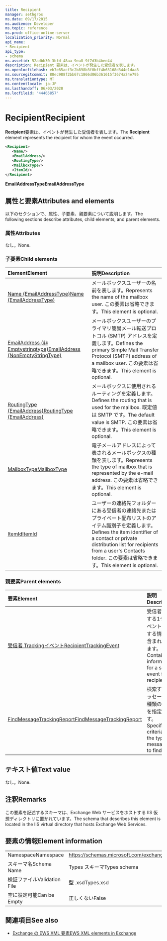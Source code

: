 ```yaml
---
title: Recipient
manager: sethgros
ms.date: 09/17/2015
ms.audience: Developer
ms.topic: reference
ms.prod: office-online-server
localization_priority: Normal
api_name:
- Recipient
api_type:
- schema
ms.assetid: 52adbb30-3bfd-48aa-9ea8-9f7d3b4bee44
description: Recipient 要素は、イベントが発生した受信者を表します。
ms.openlocfilehash: eb7e85acf3c2b898b3f0bff4b63168d344e1daa8
ms.sourcegitcommit: 88ec988f2bb67c1866d06b361615f3674a24e795
ms.translationtype: MT
ms.contentlocale: ja-JP
ms.lasthandoff: 06/03/2020
ms.locfileid: "44465857"
---
```

# <a name="recipient"></a><span data-ttu-id="30e31-103">Recipient</span><span class="sxs-lookup"><span data-stu-id="30e31-103">Recipient</span></span>

<span data-ttu-id="30e31-104">**Recipient**要素は、イベントが発生した受信者を表します。</span><span class="sxs-lookup"><span data-stu-id="30e31-104">The **Recipient** element represents the recipient for whom the event occurred.</span></span> 
  
```XML
<Recipient>
   <Name/>
   <EmailAddress/>
   <RoutingType/>
   <MailboxType/>
   <ItemId/>
</Recipient>
```

 <span data-ttu-id="30e31-105">**EmailAddressType**</span><span class="sxs-lookup"><span data-stu-id="30e31-105">**EmailAddressType**</span></span>
## <a name="attributes-and-elements"></a><span data-ttu-id="30e31-106">属性と要素</span><span class="sxs-lookup"><span data-stu-id="30e31-106">Attributes and elements</span></span>

<span data-ttu-id="30e31-107">以下のセクションで、属性、子要素、親要素について説明します。</span><span class="sxs-lookup"><span data-stu-id="30e31-107">The following sections describe attributes, child elements, and parent elements.</span></span>
  
### <a name="attributes"></a><span data-ttu-id="30e31-108">属性</span><span class="sxs-lookup"><span data-stu-id="30e31-108">Attributes</span></span>

<span data-ttu-id="30e31-109">なし。</span><span class="sxs-lookup"><span data-stu-id="30e31-109">None.</span></span>
  
### <a name="child-elements"></a><span data-ttu-id="30e31-110">子要素</span><span class="sxs-lookup"><span data-stu-id="30e31-110">Child elements</span></span>

|<span data-ttu-id="30e31-111">**Element**</span><span class="sxs-lookup"><span data-stu-id="30e31-111">**Element**</span></span>|<span data-ttu-id="30e31-112">**説明**</span><span class="sxs-lookup"><span data-stu-id="30e31-112">**Description**</span></span>|
|:-----|:-----|
|[<span data-ttu-id="30e31-113">Name (EmailAddressType)</span><span class="sxs-lookup"><span data-stu-id="30e31-113">Name (EmailAddressType)</span></span>](name-emailaddresstype.md) <br/> |<span data-ttu-id="30e31-114">メールボックスユーザーの名前を表します。</span><span class="sxs-lookup"><span data-stu-id="30e31-114">Represents the name of the mailbox user.</span></span> <span data-ttu-id="30e31-115">この要素は省略できます。</span><span class="sxs-lookup"><span data-stu-id="30e31-115">This element is optional.</span></span>  <br/> |
|[<span data-ttu-id="30e31-116">EmailAddress (非 Emptystringtype)</span><span class="sxs-lookup"><span data-stu-id="30e31-116">EmailAddress (NonEmptyStringType)</span></span>](emailaddress-nonemptystringtype.md) <br/> |<span data-ttu-id="30e31-117">メールボックスユーザーのプライマリ簡易メール転送プロトコル (SMTP) アドレスを定義します。</span><span class="sxs-lookup"><span data-stu-id="30e31-117">Defines the primary Simple Mail Transfer Protocol (SMTP) address of a mailbox user.</span></span> <span data-ttu-id="30e31-118">この要素は省略できます。</span><span class="sxs-lookup"><span data-stu-id="30e31-118">This element is optional.</span></span>  <br/> |
|[<span data-ttu-id="30e31-119">RoutingType (EmailAddress)</span><span class="sxs-lookup"><span data-stu-id="30e31-119">RoutingType (EmailAddress)</span></span>](routingtype-emailaddress.md) <br/> |<span data-ttu-id="30e31-120">メールボックスに使用されるルーティングを定義します。</span><span class="sxs-lookup"><span data-stu-id="30e31-120">Defines the routing that is used for the mailbox.</span></span> <span data-ttu-id="30e31-121">既定値は SMTP です。</span><span class="sxs-lookup"><span data-stu-id="30e31-121">The default value is SMTP.</span></span> <span data-ttu-id="30e31-122">この要素は省略できます。</span><span class="sxs-lookup"><span data-stu-id="30e31-122">This element is optional.</span></span>  <br/> |
|[<span data-ttu-id="30e31-123">MailboxType</span><span class="sxs-lookup"><span data-stu-id="30e31-123">MailboxType</span></span>](mailboxtype.md) <br/> |<span data-ttu-id="30e31-124">電子メールアドレスによって表されるメールボックスの種類を表します。</span><span class="sxs-lookup"><span data-stu-id="30e31-124">Represents the type of mailbox that is represented by the e-mail address.</span></span> <span data-ttu-id="30e31-125">この要素は省略できます。</span><span class="sxs-lookup"><span data-stu-id="30e31-125">This element is optional.</span></span>  <br/> |
|[<span data-ttu-id="30e31-126">ItemId</span><span class="sxs-lookup"><span data-stu-id="30e31-126">ItemId</span></span>](itemid.md) <br/> |<span data-ttu-id="30e31-127">ユーザーの連絡先フォルダーにある受信者の連絡先またはプライベート配布リストのアイテム識別子を定義します。</span><span class="sxs-lookup"><span data-stu-id="30e31-127">Defines the item identifier of a contact or private distribution list for recipients from a user's Contacts folder.</span></span> <span data-ttu-id="30e31-128">この要素は省略できます。</span><span class="sxs-lookup"><span data-stu-id="30e31-128">This element is optional.</span></span>  <br/> |
   
### <a name="parent-elements"></a><span data-ttu-id="30e31-129">親要素</span><span class="sxs-lookup"><span data-stu-id="30e31-129">Parent elements</span></span>

|<span data-ttu-id="30e31-130">**要素**</span><span class="sxs-lookup"><span data-stu-id="30e31-130">**Element**</span></span>|<span data-ttu-id="30e31-131">**説明**</span><span class="sxs-lookup"><span data-stu-id="30e31-131">**Description**</span></span>|
|:-----|:-----|
|[<span data-ttu-id="30e31-132">受信者 Trackingイベント</span><span class="sxs-lookup"><span data-stu-id="30e31-132">RecipientTrackingEvent</span></span>](recipienttrackingevent.md) <br/> |<span data-ttu-id="30e31-133">受信者に対する1つのイベントに関する情報が含まれています。</span><span class="sxs-lookup"><span data-stu-id="30e31-133">Contains information for a single event for a recipient.</span></span>  <br/> |
|[<span data-ttu-id="30e31-134">FindMessageTrackingReport</span><span class="sxs-lookup"><span data-stu-id="30e31-134">FindMessageTrackingReport</span></span>](findmessagetrackingreport.md) <br/> |<span data-ttu-id="30e31-135">検索するメッセージの種類の条件を指定します。</span><span class="sxs-lookup"><span data-stu-id="30e31-135">Specifies criteria for the types of messages to find.</span></span>  <br/> |
   
## <a name="text-value"></a><span data-ttu-id="30e31-136">テキスト値</span><span class="sxs-lookup"><span data-stu-id="30e31-136">Text value</span></span>

<span data-ttu-id="30e31-137">なし。</span><span class="sxs-lookup"><span data-stu-id="30e31-137">None.</span></span>
  
## <a name="remarks"></a><span data-ttu-id="30e31-138">注釈</span><span class="sxs-lookup"><span data-stu-id="30e31-138">Remarks</span></span>

<span data-ttu-id="30e31-139">この要素を記述するスキーマは、Exchange Web サービスをホストする IIS 仮想ディレクトリに置かれています。</span><span class="sxs-lookup"><span data-stu-id="30e31-139">The schema that describes this element is located in the IIS virtual directory that hosts Exchange Web Services.</span></span>
  
## <a name="element-information"></a><span data-ttu-id="30e31-140">要素の情報</span><span class="sxs-lookup"><span data-stu-id="30e31-140">Element information</span></span>

|||
|:-----|:-----|
|<span data-ttu-id="30e31-141">Namespace</span><span class="sxs-lookup"><span data-stu-id="30e31-141">Namespace</span></span>  <br/> |https://schemas.microsoft.com/exchange/services/2006/types  <br/> |
|<span data-ttu-id="30e31-142">スキーマ名</span><span class="sxs-lookup"><span data-stu-id="30e31-142">Schema Name</span></span>  <br/> |<span data-ttu-id="30e31-143">Types スキーマ</span><span class="sxs-lookup"><span data-stu-id="30e31-143">Types schema</span></span>  <br/> |
|<span data-ttu-id="30e31-144">検証ファイル</span><span class="sxs-lookup"><span data-stu-id="30e31-144">Validation File</span></span>  <br/> |<span data-ttu-id="30e31-145">型 .xsd</span><span class="sxs-lookup"><span data-stu-id="30e31-145">Types.xsd</span></span>  <br/> |
|<span data-ttu-id="30e31-146">空に設定可能</span><span class="sxs-lookup"><span data-stu-id="30e31-146">Can be Empty</span></span>  <br/> |<span data-ttu-id="30e31-147">正しくない</span><span class="sxs-lookup"><span data-stu-id="30e31-147">False</span></span>  <br/> |
   
## <a name="see-also"></a><span data-ttu-id="30e31-148">関連項目</span><span class="sxs-lookup"><span data-stu-id="30e31-148">See also</span></span>



- [<span data-ttu-id="30e31-149">Exchange の EWS XML 要素</span><span class="sxs-lookup"><span data-stu-id="30e31-149">EWS XML elements in Exchange</span></span>](ews-xml-elements-in-exchange.md)


